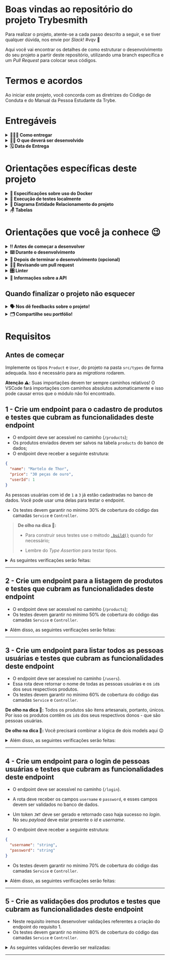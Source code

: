 # Boas vindas ao repositório do projeto Trybesmith

Para realizar o projeto, atente-se a cada passo descrito a seguir, e se tiver qualquer dúvida, nos envie por _Slack_! #vqv 🚀

Aqui você vai encontrar os detalhes de como estruturar o desenvolvimento do seu projeto a partir deste repositório, utilizando uma branch específica e um _Pull Request_ para colocar seus códigos.

# Termos e acordos

Ao iniciar este projeto, você concorda com as diretrizes do Código de Conduta e do Manual da Pessoa Estudante da Trybe.

# Entregáveis

<details>
  <summary><strong>🤷🏽‍♀️ Como entregar</strong></summary>

Para entregar o seu projeto você deverá criar um _Pull Request_ neste repositório.

Lembre-se que você pode consultar nosso conteúdo sobre [Git & GitHub](https://app.betrybe.com/learn/course/5e938f69-6e32-43b3-9685-c936530fd326/module/fc998c60-386e-46bc-83ca-4269beb17e17/section/fe827a71-3222-4b4d-a66f-ed98e09961af/day/35e03d5e-6341-4a8c-84d1-b4308b2887ef/lesson/573db55d-f451-455d-bdb5-66545668f436) e nosso [Blog - Git & GitHub](https://blog.betrybe.com/tecnologia/git-e-github/) sempre que precisar!

</details>

<details>
  <summary><strong>👨‍💻 O que deverá ser desenvolvido</strong></summary>

Para este projeto, você vai criar uma loja de itens medievais, como aquelas espadas feitas sob encomenda para uma pessoa específica, no formato de uma _API_, utilizando _Typescript_ e _Sequelize_.

Você irá desenvolver as camadas de _Service_ e _Controllers_ da aplicação em seu código, utilizando _JWT_ para autenticar algumas rotas, além de testes para garantir o correto funcionamento delas. A aplicação terá _endpoints_ que darão suporte a operações de criação, leitura e atualização de informações.

---

⚠️ **Dicas Importantes** ⚠️:

- Não haverá Front-end neste projeto. Não se preocupe com a visualização das coisas, apenas com as funcionalidades e qualidade do seu código;

- Sua API deve ser desenvolvida dentro da pasta `./src`.
- Seus testes deverão ser desenvolvidos na raiz da aplicação, em um diretório chamado `tests`.

</details>

<details>
  <summary><strong>🗓 Data de Entrega</strong></summary>

- Este projeto é individual.
- Serão `2` dias de projeto.
- Data de entrega para avaliação regular do projeto: `22/02/2024 23:59`.

</details>

# Orientações específicas deste projeto

<details>
  <summary><strong>🐳 Especificações sobre uso do Docker</strong></summary>

> Rode os serviços `app-trybesmith` e `db` com o comando `docker-compose up -d --build`.

- Lembre-se de parar o `mysql` se estiver usando localmente na porta padrão (`3306`), ou adapte, caso queria fazer uso da aplicação em containers
- Esses serviços irão inicializar um container chamado `trybesmith_api` e outro chamado `trybesmith_db`.
- A partir daqui você pode rodar o container `trybesmith_api` via CLI ou abri-lo no VS Code.

  > Rode o comando `npm run db:reset` (este comando vai funcionar somente após a criação do tipos solicitados no requisito) para criar o banco de dados, as tabelas que serão utilizadas e populá-las.

  > Use o comando `docker exec -it trybesmith_api bash` para entrar no container.

  - Ele te dará acesso ao terminal interativo do container criado pelo compose, que está rodando em segundo plano.

- Para visualizar o logs do nodemon em seu terminal use os seguintes comandos:

  > `docker ps`: para visualizar os containers ativos e pegar o `CONTAINER ID`;

  > `docker logs -f <id_do_container>`: para visualizar os logs do seu servidor com nodemon;

</details>

<details>
  <summary><strong>🧪 Execução de testes localmente</strong></summary>

## Seus Testes

Para rodar os seus testes localmente utilize o seguinte comando:

```bash
npm run test:local
```

Para os verificar seus testes de cobertura utilize o seguinte comando:

```bash
npm run test:coverage
```

## Testes do avaliador

Para rodar os testes de um único exercício faça:

```bash
npm test <N>
## Exemplo: npm test 01
```

Para todos os exercícios faça:

```bash
npm test
```

</details>

<details>
  <summary><strong>🎲 Diagrama Entidade Relacionamento do projeto</strong></summary>
  O banco de dados do projeto segue a estrutura abaixo: <br/>

  <img src="images/diagram-der.png" height="200px" />
  
<br/>  
<strong>Correção:</strong>
Identificamos que na tabela `products`, ocorreu um equivoco na denominação da coluna `amount`. A nomenclatura correta é `price`. <strong>Portanto, considere `price` ao desenvolver o projeto.</strong> <br/>

</details>

<details>
  <summary><strong>🪑 Tabelas</strong></summary>

O banco terá duas tabelas: pessoas usuárias (`users`) e produtos (`products`).

Toda a parte de criação do banco de dados, das tabelas, seeders e _models_ do sequelize já está pronta. Você pode verificar toda a configuração e associações nos arquivos dentro do diretório `src/database`.

</details>

# Orientações que você ja conhece 😉

<details>
  <summary><strong>‼️ Antes de começar a desenvolver</strong></summary>

1. Clone o repositório

- `git clone git@github.com:tryber/sd-034-project-trybesmith.git`.
- Entre na pasta do repositório que você acabou de clonar:

  - `cd sd-034-project-trybesmith`

  2. Instale as dependências [**Caso existam**]

- `npm install`

  3. Crie uma branch a partir da branch `main`

- Verifique se você está na branch `main`
  - Exemplo: `git branch`
- Se você não estiver, mude para a branch `main`
  - Exemplo: `git checkout main`
- Agora crie uma branch à qual você vai submeter os `commits` do seu projeto

  - Você deve criar uma branch no seguinte formato: `nome-de-usuario-nome-do-projeto`
  - Exemplo: `git checkout -b joaozinho-sd-034-project-trybesmith`

  4. Adicione as mudanças ao _stage_ do Git e faça um `commit`

- Verifique que as mudanças ainda não estão no _stage_
  - Exemplo: `git status` (deve aparecer listada a pasta _joaozinho_ em vermelho)
- Adicione o novo arquivo ao _stage_ do Git
  - Exemplo:
    - `git add .` (adicionando todas as mudanças - _que estavam em vermelho_ - ao stage do Git)
    - `git status` (deve aparecer listado o arquivo _joaozinho/README.md_ em verde)
- Faça o `commit` inicial

  - Exemplo:
    - `git commit -m 'iniciando o projeto x'` (fazendo o primeiro commit)
    - `git status` (deve aparecer uma mensagem tipo _nothing to commit_ )

  5. Adicione a sua branch com o novo `commit` ao repositório remoto

  - Usando o exemplo anterior: `git push -u origin joaozinho-sd-034-project-trybesmith`

  6. Crie um novo `Pull Request` _(PR)_

- Vá até a página de _Pull Requests_ do [repositório no GitHub](https://github.com/tryber/sd-034-project-trybesmith/pulls)
- Clique no botão verde _"New pull request"_
- Clique na caixa de seleção _"Compare"_ e escolha a sua branch **com atenção**
- Clique no botão verde _"Create pull request"_
- Adicione uma descrição para o _Pull Request_ e clique no botão verde _"Create pull request"_
- **Não se preocupe em preencher mais nada por enquanto!**
- Volte até a [página de _Pull Requests_ do repositório](https://github.com/tryber/sd-034-project-trybesmith/pulls) e confira que o seu _Pull Request_ está criado

</details>

<details>
  <summary><strong>⌨️ Durante o desenvolvimento</strong></summary>

- Faça `commits` das alterações que você fizer no código regularmente

- Lembre-se de sempre após um (ou alguns) `commits` atualizar o repositório remoto

- Os comandos que você utilizará com mais frequência são:
  1. `git status` _(para verificar o que está em vermelho - fora do stage - e o que está em verde - no stage)_
  2. `git add` _(para adicionar arquivos ao stage do Git)_
  3. `git commit` _(para criar um commit com os arquivos que estão no stage do Git)_
  4. `git push -u nome-da-branch` _(para enviar o commit para o repositório remoto na primeira vez que fizer o `push` de uma nova branch)_
  5. `git push` _(para enviar o commit para o repositório remoto após o passo anterior)_

</details>
<details>
<summary><strong>🤝 Depois de terminar o desenvolvimento (opcional)</strong></summary>

Para sinalizar que o seu projeto está pronto para o _"Code Review"_ dos seus colegas, faça o seguinte:

- Vá até a página **DO SEU** _Pull Request_, adicione a label de _"code-review"_ e marque seus colegas:

  - No menu à direita, clique no _link_ **"Labels"** e escolha a _label_ **code-review**;

  - No menu à direita, clique no _link_ **"Assignees"** e escolha **o seu usuário**;

  - No menu à direita, clique no _link_ **"Reviewers"** e digite `students`, selecione o time `tryber/students-sd-034`.

Caso tenha alguma dúvida, [aqui tem um video explicativo](https://vimeo.com/362189205).

</details>

<details>
  <summary><strong>🕵🏿 Revisando um pull request</strong></summary>

Use o conteúdo sobre [Code Review](https://app.betrybe.com/learn/course/5e938f69-6e32-43b3-9685-c936530fd326/module/f04cdb21-382e-4588-8950-3b1a29afd2dd/section/b3af2f05-08e5-4b4a-9667-6f5f729c351d/lesson/36268865-fc46-40c7-92bf-cbded9af9006) para te ajudar a revisar os _Pull Requests_.

</details>

<details>
   <summary><strong>🎛 Linter</strong></summary>

Usaremos o [ESLint](https://eslint.org/) para fazer a análise estática do seu código.

Este projeto já vem com as dependências relacionadas ao _linter_ configuradas nos arquivos `package.json`.

Para poder rodar o `ESLint` em um projeto basta executar o comando `npm install` dentro do projeto e depois `npm run lint`. Se a análise do `ESLint` encontrar problemas no seu código, tais problemas serão mostrados no seu terminal. Se não houver problema no seu código, nada será impresso no seu terminal.

Você pode também instalar o plugin do `ESLint` no `VSCode`. Para isso, basta fazer o download do [plugin `ESLint`](https://marketplace.visualstudio.com/items?itemName=dbaeumer.vscode-eslint) e instalá-lo.

⚠️ Pull requests com issues de linter não serão avaliadas. Atente-se para resolvê-las antes de finalizar o desenvolvimento! ⚠️

  </details>

<details>
  <summary><strong>🍪 Informações sobre a API </strong></summary>

  **⚠️ Leia as informações abaixo atentamente e siga à risca o que for pedido. ⚠️**

**👀 Observações importantes:**

- O não cumprimento de um requisito, total ou parcialmente, impactará em sua avaliação;

- O projeto deve rodar na porta **3001**;

---

### Todos os seus endpoints devem estar no padrão REST

- Use os verbos `HTTP` adequados para cada operação;

- Agrupe e padronize suas _URLs_ em cada recurso;

- Garanta que seus _endpoints_ sempre retornem uma resposta, havendo sucesso nas operações ou não;

- Retorne os códigos de _status_ corretos (recurso criado, erro de validação, etc).

- Siga o padrão de nomenclatura de diretórios para cada camada como visto no conteúdo.

---

Há dois arquivos no diretório `./src/`: `server.ts` e `app.ts`, **ambos não devem ser renomeados ou apagados**. Você poderá fazer modificações em ambos os arquivos, porém **no arquivo `app.ts` o seguinte trecho de código não deve ser removido**:

```typescript
import express from 'express';

const app = express();

app.use(express.json());

export default app;
```

Isso está configurado para o avaliador funcionar corretamente.

</details>

## Quando finalizar o projeto não esquecer

<details>
  <summary><strong>🗣 Nos dê feedbacks sobre o projeto!</strong></summary>

Ao finalizar e submeter o projeto, não se esqueça de avaliar sua experiência preenchendo o formulário.
**Leva menos de 3 minutos!**

[FORMULÁRIO DE AVALIAÇÃO DE PROJETO](https://be-trybe.typeform.com/to/ZTeR4IbH#cohort_hidden=CH34&template=betrybe/sd-0x-project-trybesmith)

⚠️ **O avaliador automático não necessariamente avalia seu projeto na ordem em que os requisitos aparecem no readme. Isso acontece para deixar o processo de avaliação mais rápido. Então, não se assuste se isso acontecer, ok?**

</details>

<details>
  <summary><strong>🗂 Compartilhe seu portfólio!</strong></summary>

Você sabia que o LinkedIn é a principal rede social profissional e compartilhar o seu aprendizado lá é muito importante para quem deseja construir uma carreira de sucesso? Compartilhe esse projeto no seu LinkedIn, marque o perfil da Trybe (@trybe) e mostre para a sua rede toda a sua evolução.

</details>

# Requisitos

## Antes de começar

Implemente os tipos `Product` e `User`, do projeto na pasta `src/types` de forma adequada. Isso é necessário para as _migrations_ rodarem.

**Atenção ⚠️:** Suas importações devem ter sempre caminhos relativos! O VSCode fará importações com caminhos absolutos automaticamente e isso pode causar erros que o módulo não foi encontrado.

## 1 - Crie um endpoint para o cadastro de produtos e testes que cubram as funcionalidades deste endpoint

- O endpoint deve ser acessível no caminho (`/products`);
- Os produtos enviados devem ser salvos na tabela `products` do banco de dados;
- O endpoint deve receber a seguinte estrutura:

```json
{
  "name": "Martelo de Thor",
  "price": "30 peças de ouro",
  "userId": 1
}
```

As pessoas usuárias com id de `1` a `3` já estão cadastradas no banco de dados. Você pode usar uma delas para testar o endpoint.

- Os testes devem garantir no mínimo 30% de cobertura do código das camadas `Service` e `Controller`.

> **De olho na dica 👀:**
>
> - Para construir seus testes use o método [`.build()`](https://sequelize.org/docs/v6/core-concepts/model-instances/#creating-an-instance) quando for necessário;
>
> - Lembre do _Type Assertion_ para testar tipos.

<details close>
  <summary>As seguintes verificações serão feitas:</summary>

> 👉 Para caso os dados sejam enviados corretamente

- **[Será validado que é possível cadastrar um produto com sucesso]**

  - O resultado retornado para cadastrar o produto com sucesso deverá ser conforme exibido abaixo, com um _status http_ `201`:

  ```json
  {
    "id": 6,
    "name": "Martelo de Thor",
    "price": "30 peças de ouro",
    "userId": 1
  }
  ```

- **[Será validado que os testes estão cobrindo pelo menos 30% das camadas `Service` e `Controller`.]**

</details>

---

## 2 - Crie um endpoint para a listagem de produtos e testes que cubram as funcionalidades deste endpoint

- O endpoint deve ser acessível no caminho (`/products`);
- Os testes devem garantir no mínimo 50% de cobertura do código das camadas `Service` e `Controller`.

<details close>
  <summary>Além disso, as seguintes verificações serão feitas:</summary>

> 👉 Para caso os dados sejam enviados corretamente

- **[Será validado que é possível listar todos os produtos com sucesso]**

  - O resultado retornado para listar produtos com sucesso deverá ser conforme exibido abaixo, com um _status http_ `200`:

  ```json
  [
    {
      "id": 1,
      "name": "Excalibur",
      "price": "10 peças de ouro",
      "userId": 1
    },
    {
      "id": 2,
      "name": "Espada Justiceira",
      "price": "20 peças de ouro",
      "userId": 1
    },
   // O retorno real conterá também os demais produtos cadastrados no banco!
   // ...
  ]
  ```

- **[Será validado que os testes estão cobrindo pelo menos 50% das camadas `Service` e `Controller`.]**

</details>

---

## 3 - Crie um endpoint para listar todos as pessoas usuárias e testes que cubram as funcionalidades deste endpoint

- O endpoint deve ser acessível no caminho (`/users`).
- Essa rota deve retornar o nome de todas as pessoas usuárias e os `id`s dos seus respectivos produtos.
- Os testes devem garantir no mínimo 60% de cobertura do código das camadas `Service` e `Controller`.

**De olho na dica 👀:** Todos os produtos são itens artesanais, portanto, únicos. Por isso os produtos contêm os `id`s dos seus respectivos donos - que são pessoas usuárias.

**De olho na dica 👀:** Você precisará combinar a lógica de dois models aqui 😉

<details close>
  <summary>Além disso, as seguintes verificações serão feitas:</summary>

  <br>

- **[Será validado que é possível listar todos as pessoas usuárias com sucesso]**

  - o resultado retornado para listar as pessoas usuárias com sucesso deverá ser conforme exibido abaixo, com um _status http_ `200`:

  ```json
  [
      {
        "username": "Hagar",
        "productIds": [1, 2],
      },
      {
        "username": "Eddie",
        "productIds": [3, 4],
      },
      {
        "username": "Helga",
        "productIds": [5],
      }
  ]
  ```

- **[Será validado que os testes estão cobrindo pelo menos 60% das camadas `Service` e `Controller`.]**

</details>

---

## 4 - Crie um endpoint para o login de pessoas usuárias e testes que cubram as funcionalidades deste endpoint

- O endpoint deve ser acessível no caminho (`/login`).

- A rota deve receber os campos `username` e `password`, e esses campos devem ser validados no banco de dados.

- Um token `JWT` deve ser gerado e retornado caso haja sucesso no _login_. No seu _payload_ deve estar presente o _id_ e _username_.

- O endpoint deve receber a seguinte estrutura:

```json
{
  "username": "string",
  "password": "string"
}
```

- Os testes devem garantir no mínimo 70% de cobertura do código das camadas `Service` e `Controller`.

<details close>
 <summary>Além disso, as seguintes verificações serão feitas:</summary>

> 👉 Para caso haja problemas no login

- **[Será validado que o campo "username" é enviado]**

  - Se o _login_ não tiver o campo "username", o resultado retornado deverá ser um _status http_ `400` e

  ```json
  { "message": "\"username\" and \"password\" are required" }
  ```

- **[Será validado que o campo "password" é enviado]**

  - Se o _login_ não tiver o campo "password", o resultado retornado deverá ser um _status http_ `400` e

  ```json
  { "message": "\"username\" and \"password\" are required" }
  ```

- **[Será validado que não é possível fazer login com um username inválido]**

  - Se o _login_ tiver um username que não exista no banco de dados ele será considerado inválido e o resultado retornado deverá ser um _status http_ `401` e

  ```json
  { "message": "Username or password invalid" }
  ```

- **[Será validado que não é possível fazer login com uma senha inválida]**

  - Se o login tiver uma senha que não corresponda à senha salva no banco de dados, ela será considerada inválida e o resultado retornado deverá ser um _status http_ `401` e

  ```json
  { "message": "Username or password invalid" }
  ```

  **De olho na dica 👀:** As senhas salvas no banco de dados estão encriptadas com o **bcrypt**, portanto, você deve levar isso em consideração no momento de compará-las com as enviadas na requisição e utilizar o método adequado.

> 👉 Para caso os dados sejam enviados corretamente

- **[Será validado que é possível fazer login com sucesso]**

  - Se o login foi feito com sucesso, o resultado deverá ser um _status http_ `200` e deverá retornar um _token_ no formato abaixo (a _token_ não precisa ser exatamente igual a essa):

  ```json
  {
    "token": "eyJhbGciOiJIUzI1NiIsInR5cCI6IkpXVCJ9.eyJpZCI6MSwidXNlcm5hbWUiOiJIYWdhciIsImlhdCI6MTY4Njc1NDc1Nn0.jqAuJkcLp0RuvrOd4xKxtj_lm3Z3-73gQQ9IVmwE5gA"
  }

- **[Será validado que os testes estão cobrindo pelo menos 70% das camadas `Service` e `Controller`.]**

</details>

---

## 5 - Crie as validações dos produtos e testes que cubram as funcionalidades deste endpoint

- Neste requisito iremos desenvolver validações referentes a criação do endpoint do requisito 1.
- Os testes devem garantir no mínimo 80% de cobertura do código das camadas `Service` e `Controller`.

<details close>

  <summary>As seguintes validações deverão ser realizadas:</summary>

  <br>

> 👉 Para name

- **[Será validado que o campo "name" é obrigatório]**

  - Se o campo "name" não for informado, o resultado retornado deverá ser um _status http_ `400` e

  ```json
  { "message": "\"name\" is required" }
  ```

- **[Será validado que o campo "name" tem o tipo string]**

  - Se o campo "name" não for do tipo `string`, o resultado retornado deverá ser um _status http_ `422` e

  ```json
  { "message": "\"name\" must be a string" }
  ```

- **[Será validado que o campo "name" é uma string com mais de 2 caracteres]**

  - Se o campo "name" não for uma string com mais de 2 caracteres, o resultado retornado deverá ser um _status http_ `422` e

  ```json
  { "message": "\"name\" length must be at least 3 characters long" }
  ```

> 👉 Para price

- **[Será validado que o campo "price" é obrigatório]**

  - Se o campo "price" não for informado, o resultado retornado deverá ser um _status http_ `400` e

  ```json
  { "message": "\"price\" is required" }
  ```

- **[Será validado que o campo "price" tem o tipo string]**

  - Se o campo "price" não for do tipo `string`, o resultado retornado deverá ser um _status http_ `422` e

  ```json
  { "message": "\"price\" must be a string" }
  ```

- **[Será validado que o campo "price" é uma string com mais de 2 caracteres]**

  - Se o campo "price" não for uma string com mais de 2 caracteres, o resultado retornado deverá ser um _status http_ `422` e

  ```json
  { "message": "\"price\" length must be at least 3 characters long" }
  ```

- **[Será validado que o campo "userId" é um número]**

  - Se o campo "price" não for uma string com mais de 2 caracteres, o resultado retornado deverá ser um _status http_ `422` e

  ```json
  { "message": "\"userId\" must be a number" }
  ```

- **[Será validado existe um usuário correspondente ao "userId" informado]**

  - Se o campo "userId" não for um id válido, o resultado retornado deverá ser um _status http_ `422` e

  ```json
  { "message": "\"userId\" not found'" }
  ```

- **[Será validado que os testes estão cobrindo pelo menos 80% das camadas `Service` e `Controller`.]**

</details>

---
